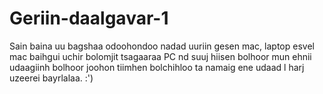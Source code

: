 # Geriin-daalgavar-1
Sain baina uu bagshaa odoohondoo nadad uuriin gesen mac, laptop esvel mac baihgui uchir bolomjit tsagaaraa PC nd suuj hiisen bolhoor mun ehnii udaagiinh bolhoor joohon tiimhen bolchihloo ta namaig ene udaad l harj uzeerei bayrlalaa. :')

